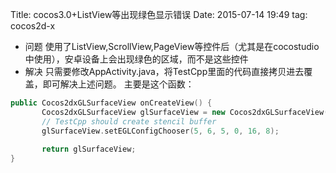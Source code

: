 Title: cocos3.0+ListView等出现绿色显示错误
Date: 2015-07-14 19:49
tag: cocos2d-x

* 问题
      使用了ListView,ScrollView,PageView等控件后（尤其是在cocostudio中使用），安卓设备上会出现绿色的区域，而不是这些控件
* 解决
      只需要修改AppActivity.java，将TestCpp里面的代码直接拷贝进去覆盖，即可解决上述问题。
主要是这个函数：
```c++
public Cocos2dxGLSurfaceView onCreateView() {  
       Cocos2dxGLSurfaceView glSurfaceView = new Cocos2dxGLSurfaceView(this);  
       // TestCpp should create stencil buffer  
       glSurfaceView.setEGLConfigChooser(5, 6, 5, 0, 16, 8);  
         
       return glSurfaceView;  
}
```
